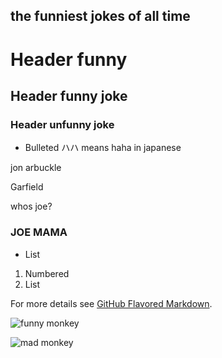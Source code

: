 ## the funniest jokes of all time



# Header funny 
## Header funny joke
### Header unfunny joke

- Bulleted ハハ means haha in japanese


jon arbuckle


Garfield


whos joe?


### JOE MAMA

- List

1. Numbered
2. List

For more details see [GitHub Flavored Markdown](https://guides.github.com/features/mastering-markdown/).


![funny monkey](https://media.npr.org/assets/img/2014/08/07/monkey-selfie_custom-7117031c832fc3607ee5b26b9d5b03d10a1deaca-s300-c85.jpg
)

![mad monkey](https://www.google.com/imgres?imgurl=https%3A%2F%2Fmedia-cdn.tripadvisor.com%2Fmedia%2Fphoto-s%2F0e%2F65%2Faf%2Fdd%2Fphoto4jpg.jpg&imgrefurl=https%3A%2F%2Fwww.tripadvisor.com%2FAttraction_Review-g1215781-d3830436-Reviews-Monkey_Hill-Phuket_Town_Phuket.html&tbnid=eJJ_o9TimsZIFM&vet=10CBcQMyjaAWoXChMImKnpkbqM7QIVAAAAAB0AAAAAEBA..i&docid=sqSIUfopdrm3ZM&w=450&h=450&q=monkey&safe=active&ved=0CBcQMyjaAWoXChMImKnpkbqM7QIVAAAAAB0AAAAAEBA
)
